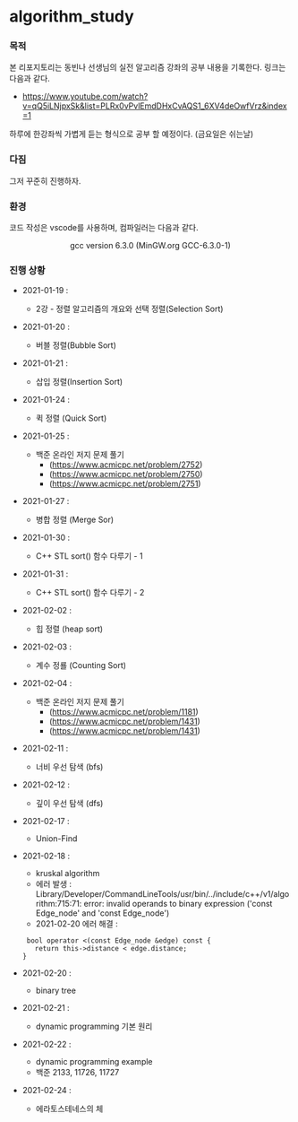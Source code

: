 # algorithm_study

### 목적

본 리포지토리는 동빈나 선생님의 실전 알고리즘 강좌의 공부 내용을 기록한다. 링크는 다음과 같다. 

 * <https://www.youtube.com/watch?v=qQ5iLNjpxSk&list=PLRx0vPvlEmdDHxCvAQS1_6XV4deOwfVrz&index=1>

하루에 한강좌씩 가볍게 듣는 형식으로 공부 할 예정이다. (금요일은 쉬는날)

### 다짐

그저 꾸준히 진행하자.

### 환경

코드 작성은 vscode를 사용하며, 컴파일러는 다음과 같다. 
<center> gcc version 6.3.0 (MinGW.org GCC-6.3.0-1) </center>


### 진행 상황

 * 2021-01-19 : 
    * 2강 - 정렬 알고리즘의 개요와 선택 정렬(Selection Sort)
 * 2021-01-20 :
      * 버블 정렬(Bubble Sort) 
 * 2021-01-21 : 
      * 삽입 정렬(Insertion Sort)
 * 2021-01-24 : 
      * 퀵 정렬 (Quick Sort)
 * 2021-01-25 : 
      * 백준 온라인 저지 문제 풀기 
          * (https://www.acmicpc.net/problem/2752)
          * (https://www.acmicpc.net/problem/2750)
          * (https://www.acmicpc.net/problem/2751)

 * 2021-01-27 :
      * 병합 정렬 (Merge Sor)

 * 2021-01-30 :
      * C++ STL sort() 함수 다루기 - 1
 * 2021-01-31 :
      * C++ STL sort() 함수 다루기 - 2
 * 2021-02-02 :
      * 힙 정렬 (heap sort)
 * 2021-02-03 :
      * 계수 정룔 (Counting Sort)
 * 2021-02-04 : 
      * 백준 온라인 저지 문제 풀기 
          * (https://www.acmicpc.net/problem/1181)
          * (https://www.acmicpc.net/problem/1431)
          * (https://www.acmicpc.net/problem/1431)
 * 2021-02-11 :   
      * 너비 우선 탐색 (bfs)
 * 2021-02-12 : 
      * 깊이 우선 탐색 (dfs)
 * 2021-02-17 : 
      * Union-Find
 * 2021-02-18 : 
      * kruskal algorithm
      * 에러 발생 : Library/Developer/CommandLineTools/usr/bin/../include/c++/v1/algorithm:715:71: error: invalid operands to binary expression ('const Edge_node' and 'const Edge_node')
      * 2021-02-20 에러 해결 :     
     ```
      bool operator <(const Edge_node &edge) const {
        return this->distance < edge.distance;
     }
     ```
 * 2021-02-20 : 
      * binary tree
 * 2021-02-21 : 
      * dynamic programming 기본 원리
 * 2021-02-22 : 
      * dynamic programming example
      * 백준 2133, 11726, 11727 
 * 2021-02-24 : 
      * 에라토스테네스의 체